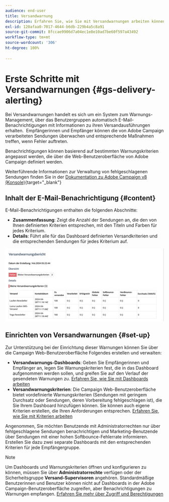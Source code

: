 ```yaml
---
audience: end-user
title: Versandwarnung
description: Erfahren Sie, wie Sie mit Versandwarnungen arbeiten können.
exl-id: 120afaa0-7017-4644-b6db-229b4a5c8a91
source-git-commit: 8fccae9906d7a04ec1e8e10ad7be60f597a43492
workflow-type: tm+mt
source-wordcount: '306'
ht-degree: 100%

---
```


# Erste Schritte mit Versandwarnungen {#gs-delivery-alerting}


Bei Versandwarnungen handelt es sich um ein System zum Warnungs-Management, über das Benutzergruppen automatisch E-Mail-Benachrichtigungen mit Informationen zu ihren Versandausführungen erhalten.  Empfängerinnen und Empfänger können die von Adobe Campaign verarbeiteten Sendungen überwachen und entsprechende Maßnahmen treffen, wenn Fehler auftreten.

Benachrichtigungen können basierend auf bestimmten Warnungskriterien angepasst werden, die über die Web-Benutzeroberfläche von Adobe Campaign definiert werden.

Weiterführende Informationen zur Verwaltung von fehlgeschlagenen Sendungen finden Sie in der [Dokumentation zu Adobe Campaign v8 (Konsole)](https://experienceleague.adobe.com/de/docs/campaign/campaign-v8/send/failures/delivery-failures#send){target="_blank"}

## Inhalt der E-Mail-Benachrichtigung {#content}

E-Mail-Benachrichtigungen enthalten die folgenden Abschnitte:

* **Zusammenfassung**: Zeigt die Anzahl der Sendungen an, die den von Ihnen definierten Kriterien entsprechen, mit den Titeln und Farben für jedes Kriterium.
* **Details**: Führt alle für das Dashboard definierten Versandkriterien und die entsprechenden Sendungen für jedes Kriterium auf.

![](assets/alerting-email.png)

## Einrichten von Versandwarnungen {#set-up}

Zur Unterstützung bei der Einrichtung dieser Warnungen können Sie über die Campaign Web-Benutzeroberfläche Folgendes erstellen und verwalten:

* **Versandwarnungs-Dashboards**: Geben Sie Empfängerinnen und Empfänger an, legen Sie Warnungskriterien fest, die in das Dashboard aufgenommen werden sollen, und greifen Sie auf den Verlauf der gesendeten Warnungen zu. [Erfahren Sie, wie Sie mit Dashboards arbeiten](../msg/delivery-alerting-dashboards.md)
* **Versandwarnungskriterien**: Die Campaign Web-Benutzeroberfläche bietet vordefinierte Warnungskriterien (Sendungen mit geringem Durchsatz oder Sendungen, deren Vorbereitung fehlgeschlagen ist), die Sie Ihrem Dashboard hinzufügen können. Sie können auch eigene Kriterien erstellen, die Ihren Anforderungen entsprechen. [Erfahren Sie, wie Sie mit Kriterien arbeiten](../msg/delivery-alerting-criteria.md)

Angenommen, Sie möchten Benutzende mit Administratorrechten nur über fehlgeschlagene Sendungen benachrichtigen und Marketing-Benutzende über Sendungen mit einer hohen Softbounce-Fehlerrate informieren. Erstellen Sie dazu zwei separate Dashboards mit den entsprechenden Kriterien für jede Empfängergruppe.

>[!NOTE]
>
>Um Dashboards und Warnungskriterien öffnen und konfigurieren zu können, müssen Sie über **Administratorrechte** verfügen oder der Sicherheitsgruppe **Versand-Supervisoren** angehören. Standardmäßige Benutzerinnen und Benutzer können nicht auf Dashboards in der Adobe Campaign-Benutzeroberfläche zugreifen, aber Benachrichtigungen zu Warnungen empfangen. [Erfahren Sie mehr über Zugriff und Berechtigungen](../get-started/permissions.md)
